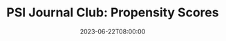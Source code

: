 ---
# Documentation: https://wowchemy.com/docs/managing-content/
type: webinar
title: "PSI Journal Club: Propensity Scores"
url_freeregister: https://www.psiweb.org/events/event-item/2023/06/22/default-calendar/psi-journal-club-propensity-scores
date: 2023-06-22T08:00:00
all_day: false
speaker: "Heng Li, Lilly Yue, and Jason [Jixian] Wang"
location: "Virtual"
---